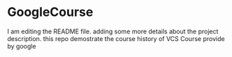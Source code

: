 # GoogleCourse
I am editing the README file. adding some more details about the project description.
this repo demostrate the course history of VCS Course provide by google
